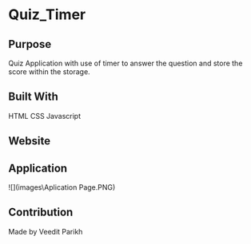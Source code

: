# Quiz_Timer

## Purpose

Quiz Application with use of timer to answer the question and store the score within the storage.

## Built With

HTML
CSS
Javascript

## Website


## Application
![](images\Aplication Page.PNG)

## Contribution

Made by Veedit Parikh